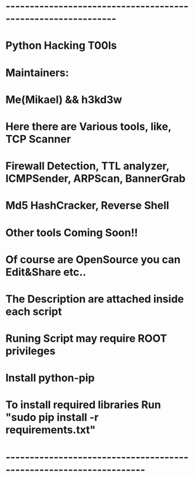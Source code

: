 # -------------------------------------------------------------
# Python Hacking T00ls 
#
# Maintainers:
# Me(Mikael) && h3kd3w
#
#
# Here there are Various tools, like, TCP Scanner
# Firewall Detection, TTL analyzer, ICMPSender, ARPScan, BannerGrab
# Md5 HashCracker, Reverse Shell
# 
# Other tools Coming Soon!!
# Of course are OpenSource you can Edit&Share etc..
#
# The Description are attached inside each script
# Runing Script may require ROOT privileges
#
# Install python-pip
# To install required libraries Run "sudo pip install -r requirements.txt"
# -------------------------------------------------------------------
